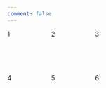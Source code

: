 ```yaml
---
comment: false
---
```


<style type="text/css">
.grid-container {
  display: grid;
  grid-template-columns: 100px 100px 100px;
  grid-template-rows: 100px 100px 100px;
}
</style>

<div class="grid-container">
    <span>1</span>
    <span>2</span>
    <span>3</span>
    <span>4</span>
    <span>5</span>
    <span>6</span>
</div>
